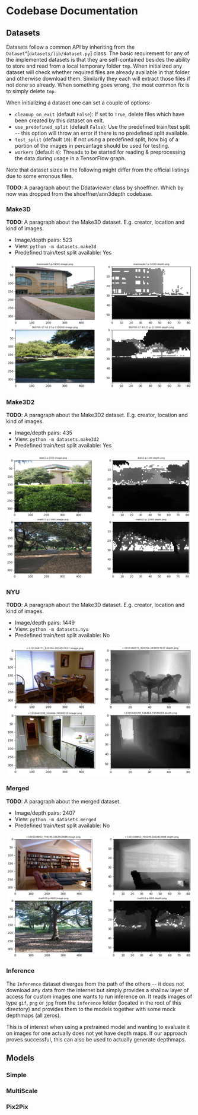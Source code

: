 # Codebase Documentation

## Datasets
Datasets follow a common API by inheriting from the `Dataset`^[`datasets/lib/dataset.py`] class. The basic requirement for any of the implemented datasets is that they are self-contained besides the ability to store and read from a local temporary folder `tmp`. When initialized any dataset will check whether required files are already available in that folder and otherwise download them. Similarily they each will extract those files if not done so already. When something goes wrong, the most common fix is to simply delete `tmp`.

When initializing a dataset one can set a couple of options:

* `cleanup_on_exit` (default `False`): If set to `True`, delete files which have been created by this dataset on exit.
* `use_predefined_split` (default `False`): Use the predefined train/test split -- this option will throw an error if there is no predefined split available.
* `test_split` (default `10`): If not using a predefined split, how big of a portion of the images in percantage should be used for testing.
* `workers` (default `4`): Threads to be started for reading & preprocessing the data during usage in a TensorFlow graph.

Note that dataset sizes in the following might differ from the official listings due to some erronous files.

**TODO**: A paragraph about the Ddataviewer class by shoeffner. Which by now was dropped from the shoeffner/ann3depth codebase.

### Make3D
**TODO**: A paragraph about the Make3D dataset. E.g. creator, location and kind of images.

- Image/depth pairs: 523
- View: `python -m datasets.make3d`
- Predefined train/test split available: Yes

![Samples from the Make3D dataset.](assets/make3d.png)

### Make3D2
**TODO**: A paragraph about the Make3D2 dataset. E.g. creator, location and kind of images.

- Image/depth pairs: 435
- View: `python -m datasets.make3d2`
- Predefined train/test split available: Yes

![Samples from the Make3D2 dataset.](assets/make3d2.png)

### NYU
**TODO**: A paragraph about the Make3D dataset. E.g. creator, location and kind of images.

- Image/depth pairs: 1449
- View: `python -m datasets.nyu`
- Predefined train/test split available: No

![Samples from the NYU dataset.](assets/nyu.png)


### Merged
**TODO**: A paragraph about the merged dataset.

- Image/depth pairs: 2407
- View: `python -m datasets.merged`
- Predefined train/test split available: No

![Samples from the merged dataset.](assets/merged.png)



### Inference
The `Inference` dataset diverges from the path of the others -- it does not download any data from the internet but simply provides a shallow layer of access for custom images one wants to run inference on. It reads images of type `gif`, `png` or `jpg` from the `inference` folder (located in the root of this directory) and provides them to the models together with some mock depthmaps (all zeros).

This is of interest when using a pretrained model and wanting to evaluate it on images for one actually does not yet have depth maps. If our approach proves successful, this can also be used to actually generate depthmaps.


## Models

### Simple


### MultiScale


### Pix2Pix


